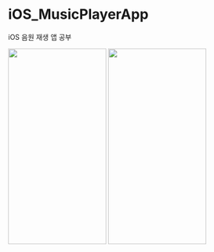 # iOS_MusicPlayerApp
iOS 음원 재생 앱 공부


<img src="https://user-images.githubusercontent.com/48886490/109031270-ea0b0800-7707-11eb-8ef4-989d102834ed.png" width="200" height="400">
<img src="https://user-images.githubusercontent.com/48886490/109031287-ed05f880-7707-11eb-9aa0-8d9cd01d5596.png" width="200" height="400">
